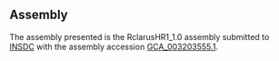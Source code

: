

Assembly
--------

The assembly presented is the RclarusHR1\_1.0 assembly submitted to
[INSDC](http://www.insdc.org) with the assembly accession
[GCA\_003203555.1](http://www.ebi.ac.uk/ena/data/view/GCA_003203555.1).
